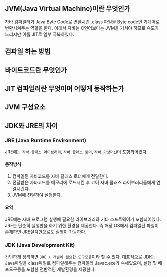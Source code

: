 
## JVM(Java Virtual Machine)이란 무엇인가
자바 컴파일러가 Java Byte Code로 변환시킨 .class 파일을 Byte code인 기계어로 변환시켜주는 역할을 한다.
이래서 자바는 C언어보다는 JVM을 거쳐야 하므로 속도가 느리지만 이를 JIT로 일부 극복하였다. 


## 컴파일 하는 방법


## 바이트코드란 무엇인가


## JIT 컴파일러란 무엇이며 어떻게 동작하는가


## JVM 구성요소




## JDK와 JRE의 차이

### JRE (Java Runtime Environment)
JRE에는 `자바 클래스 라이브러리`, `자바 클래스 로더`, `자바 가상머신`이 포함되어있다.

#### 동작방식
1. 컴파일된 자바코드를 자바 클래스 로더에게 전달한다.
2. 전달받은 자바코드를 메모리에 로드시킨 후 코어 자바 클래스 라이브러리들에게 연결시킨다.
3. JVM에 전달하여 실행한다.

#### 요약
JRE에는 자바 프로그램 실행에 필요한 라이브러리와 기타 소프트웨어가 포함되어있다. 
JRE는 단순히 실행만을 하기 위한 환경을 제공한다.
즉 해당 OS에서 컴파일된 파일이 존재하면 JRE설치만으로도 실행이 가능하다. 


### JDK (Java Development Kit)
간단하게 정리하면 `JRE + 개발에 필요한 도구모음`이라 할 수 있다.
대표적으로 JDK는 Java파일을 class파일로 컴파일해주는 컴파일러 Javac.exe가 속해있으며, 
실행 및 배포도구등을 포함한 전반적인 개발환경을 제공한다.

